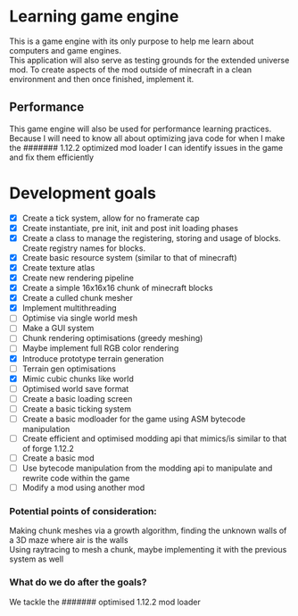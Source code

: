 # Learning game engine  
This is a game engine with its only purpose to help me learn about computers and game engines.  
This application will also serve as testing grounds for the extended universe mod. To create aspects of the mod outside of minecraft in a clean environment and then once finished, implement it.  

## Performance  
This game engine will also be used for performance learning practices. Because I will need to know all about optimizing java code for when I make the ####### 1.12.2 optimized mod loader I can identify issues in the game and fix them efficiently

# Development goals
- [x] Create a tick system, allow for no framerate cap
- [x] Create instantiate, pre init, init and post init loading phases
- [x] Create a class to manage the registering, storing and usage of blocks. Create registry names for blocks.
- [x] Create basic resource system (similar to that of minecraft)
- [x] Create texture atlas
- [x] Create new rendering pipeline
- [x] Create a simple 16x16x16 chunk of minecraft blocks
- [x] Create a culled chunk mesher
- [x] Implement multithreading
- [ ] Optimise via single world mesh
- [ ] Make a GUI system
- [ ] Chunk rendering optimisations (greedy meshing)
- [ ] Maybe implement full RGB color rendering
- [x] Introduce prototype terrain generation
- [ ] Terrain gen optimisations
- [x] Mimic cubic chunks like world
- [ ] Optimised world save format
- [ ] Create a basic loading screen
- [ ] Create a basic ticking system
- [ ] Create a basic modloader for the game using ASM bytecode manipulation
- [ ] Create efficient and optimised modding api that mimics/is similar to that of forge 1.12.2
- [ ] Create a basic mod
- [ ] Use bytecode manipulation from the modding api to manipulate and rewrite code within the game
- [ ] Modify a mod using another mod

### Potential points of consideration:
Making chunk meshes via a growth algorithm, finding the unknown walls of a 3D maze where air is the walls  
Using raytracing to mesh a chunk, maybe implementing it with the previous system as well

### What do we do after the goals?

We tackle the ####### optimised 1.12.2 mod loader